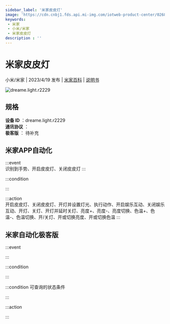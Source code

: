 ```yaml
---
sidebar_label: '米家皮皮灯'
image: 'https://cdn.cnbj1.fds.api.mi-img.com/iotweb-product-center/026890fdab424d56f1c012c5554e1295_1664335278002.png?GalaxyAccessKeyId=AKVGLQWBOVIRQ3XLEW&Expires=9223372036854775807&Signature=pbUAlZY6QbYUZbfUAdLgV5pd0Sg='
keywords: 
 - 米家
 - 小米/米家
 - 米家皮皮灯
description : ''
---
```

# 米家皮皮灯

小米/米家 | 2023/4/19 发布 | [米家百科](https://home.mi.com/webapp/content/baike/product/index.html?model=dreame.light.r2229) | [说明书](https://home.mi.com/views/introduction.html?model=dreame.light.r2229&region=cn)

![dreame.light.r2229](https://cdn.cnbj1.fds.api.mi-img.com/iotweb-product-center/026890fdab424d56f1c012c5554e1295_1664335278002.png?GalaxyAccessKeyId=AKVGLQWBOVIRQ3XLEW&Expires=9223372036854775807&Signature=pbUAlZY6QbYUZbfUAdLgV5pd0Sg=)

## 规格  
> 
**设备 ID** ：dreame.light.r2229  
**通讯协议** ：  
**极客版**  ： 待补充 


## 米家APP自动化  

:::event  
识别到手势、开启皮皮灯、关闭皮皮灯
:::

:::condition  

:::

:::action   
开启皮皮灯、关闭皮皮灯、开灯并设置灯光、执行动作、开启娱乐互动、关闭娱乐互动、开灯、关灯、开灯并延时关灯、亮度+、亮度-、亮度切换、色温+、色温-、色温切换、开/关灯、开或切换亮度、开或切换色温
:::

## 米家自动化极客版  

:::event  

:::

:::condition  

:::

:::condition 可查询的状态条件  

:::

:::action  

:::

        
